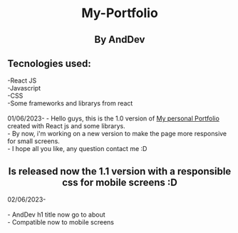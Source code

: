  <h1 align="center">My-Portfolio</h1>
 <h2 align='center'>By AndDev</h2>

<h2>Tecnologies used:</h2>
-React JS <br/>
-Javascript <br/>
-CSS <br/>
-Some frameworks and librarys from react <br/>
 <br/>
01/06/2023-
- Hello guys, this is the 1.0 version of <a href='https://myportfolio1-1-git-main-11-anddev-portfolio.vercel.app/'> My personal Portfolio </a> created with React js and some librarys. <br/>
- By now, i'm working on a new version to make the page more responsive for small screens. <br/>
- I hope all you like, any question contact me :D

<h2 align="center" color="gold"> Is released now the 1.1 version with a responsible css for mobile screens :D </h2>
02/06/2023- <br/>
<br/>
- AndDev h1 title now go to about <br/>
- Compatible now to mobile screens <br/>
